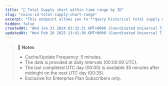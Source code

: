 ```yaml
---
title: "👑 Total Supply chart within time range by ID"
slug: "coins-id-total-supply-chart-range"
excerpt: "This endpoint allows you to **query historical total supply of a coin, within a range of timestamp based on the provided coin ID**"
hidden: false
createdAt: "Wed Jan 31 2024 03:32:31 GMT+0000 (Coordinated Universal Time)"
updatedAt: "Wed Feb 26 2025 13:41:36 GMT+0000 (Coordinated Universal Time)"
---
```

> 📘 **Notes**
> 
> - Cache/Update Frequency: 5 minutes.
> - The data is provided at daily intervals (00:00:00 UTC).
> - The last completed UTC day (00:00) is available 35 minutes after midnight on the next UTC day (00:35).
> - Exclusive for Enterprise Plan Subscribers only.
